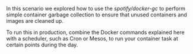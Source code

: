 In this scenario we explored how to use the _spotify/docker-gc_ to perform simple container garbage collection to ensure that unused containers and images are cleaned up.

To run this in production, combine the Docker commands explained here with a scheduler, such as Cron or Mesos, to run your container task at certain points during the day.